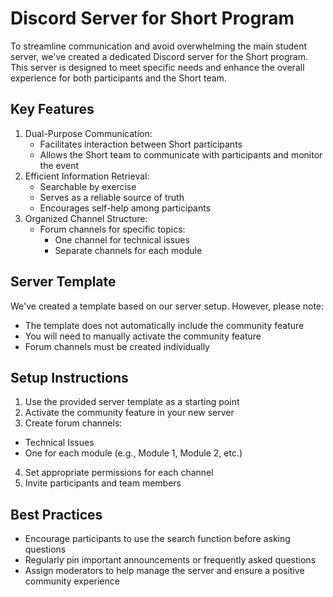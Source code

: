 # Discord Server for Short Program
To streamline communication and avoid overwhelming the main student server, we've created a dedicated Discord server for the Short program. This server is designed to meet specific needs and enhance the overall experience for both participants and the Short team.

## Key Features
1. Dual-Purpose Communication:
    * Facilitates interaction between Short participants
    * Allows the Short team to communicate with participants and monitor the event
2. Efficient Information Retrieval:
    * Searchable by exercise
    * Serves as a reliable source of truth
    * Encourages self-help among participants
3. Organized Channel Structure:
    * Forum channels for specific topics:
        * One channel for technical issues
        * Separate channels for each module
## Server Template
We've created a template based on our server setup. However, please note:
* The template does not automatically include the community feature
* You will need to manually activate the community feature
* Forum channels must be created individually
## Setup Instructions
1. Use the provided server template as a starting point
2. Activate the community feature in your new server
3. Create forum channels:
* Technical Issues
* One for each module (e.g., Module 1, Module 2, etc.)
4. Set appropriate permissions for each channel
5. Invite participants and team members
## Best Practices
* Encourage participants to use the search function before asking questions
* Regularly pin important announcements or frequently asked questions
* Assign moderators to help manage the server and ensure a positive community experience